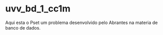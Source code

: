 # uvv_bd_1_cc1m
Aqui esta o Pset um problema desenvolvido pelo Abrantes na materia de banco de dados.
